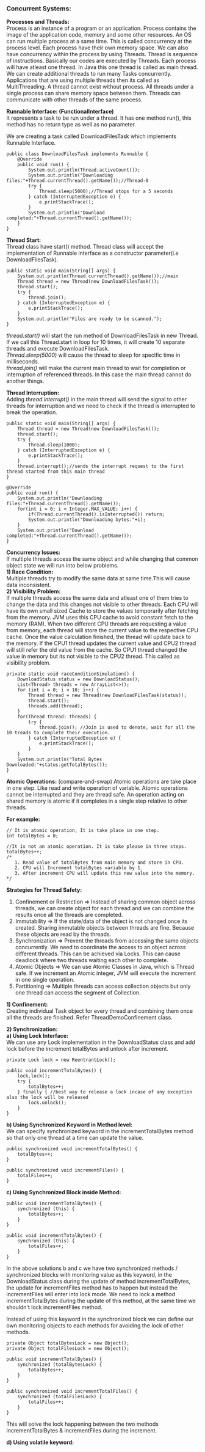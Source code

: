 ### Concurrent Systems:  
**Processes and Threads:**  
Process is an instance of a program or an application. Process contains the image of the application code, memory and some other resources. An OS can run multiple process at a same time. This is called concurrency at the process level. Each process have their own memory space. We can also have concurrency within the process by using Threads. 
Thread is sequence of instructions. Basically our codes are executed by Threads. Each process will have atleast one thread. In Java this one thread is called as main thread. We can create additional threads to run many Tasks concurrently. Applications that are using multiple threads then its called as MultiThreading. A thread cannot exist without process. All threads under a single process can share memory space between them. Threads can communicate with other threads of the same process.  

**Runnable Interface: (FunctionalInterface)**  
It represents a task to be run under a thread. It has one method run(), this method has no return type as well as no parameter.

We are creating a task called DownloadFilesTask which implements Runnable Interface.
```
public class DownloadFilesTask implements Runnable {
    @Override
    public void run() {
        System.out.println(Thread.activeCount());
        System.out.println("Downloading files:"+Thread.currentThread().getName());//Thread-0
        try {
            Thread.sleep(5000);//Thread stops for a 5 seconds
        } catch (InterruptedException e) {
            e.printStackTrace();
        }
        System.out.println("Download completed:"+Thread.currentThread().getName());
    }
}
```

**Thread Start:**    
Thread class have start() method. Thread class will accept the implementation of Runnable interface as a constructor parameter(i.e DownloadFilesTask).

```
public static void main(String[] args) {
	System.out.println(Thread.currentThread().getName());//main
	Thread thread = new Thread(new DownloadFilesTask());
	thread.start();
	try {
		thread.join();
	} catch (InterruptedException e) {
		e.printStackTrace();
	}
	System.out.println("Files are ready to be scanned.");
}
```

_thread.start()_ will start the run method of DownloadFilesTask in new Thread. If we call this Thread.start in loop for 10 times, it will create 10 separate threads and execute DownloadFilesTask.  
_Thread.sleep(5000)_ will cause the thread to sleep for specific time in milliseconds.   
_thread.join()_ will make the current main thread to wait for completion or interruption of referenced threads. In this case the main thread cannot do another things.  

**Thread Interruption:**  
Adding _thread.interrupt()_ in the main thread will send the signal to other threads for interruption and we need to check if the thread is interrupted to break the operation.

```
public static void main(String[] args) {
	Thread thread = new Thread(new DownloadFilesTask());
	thread.start();
	try {
		Thread.sleep(1000);
	} catch (InterruptedException e) {
		e.printStackTrace();
	}
	thread.interrupt();//sends the interrupt request to the first thread started from this main thread
}
```

```
@Override
public void run() {
	System.out.println("Downloading files:"+Thread.currentThread().getName());
	for(int i = 0; i < Integer.MAX_VALUE; i++) {
		if(Thread.currentThread().isInterrupted()) return;
		System.out.println("Downloading bytes:"+i);
	}
	System.out.println("Download completed:"+Thread.currentThread().getName());
}
```

**Concurrency Issues:**  
If multiple threads access the same object and while changing that common object state we will run into below problems.  
**1) Race Condition:**  
Multiple threads try to modify the same data at same time.This will cause data inconsistent.  
**2) Visibility Problem:**  
If multiple threads access the same data and atleast one of them tries to change the data and this changes not visible to other threads.
Each CPU will have its own small sized Cache to store the values temporarily after fetching from the memory. JVM uses this CPU cache to avoid constant fetch to the memory (RAM). When
two different CPU threads are requesting a value from memory, each thread will store the current value to the respective CPU cache. Once the value calculation finished, the thread will update back to the memory. If the CPU1 thread updates the current value and CPU2 thread will still refer the old value from the cache. So CPU1 thread changed the value in memory but its not visible to the CPU2 thread. This called as visibility problem.

```
private static void raceConditionSimulation() {
	DownloadStatus status = new DownloadStatus();
	List<Thread> threads = new ArrayList<>();
	for (int i = 0; i < 10; i++) {
		Thread thread = new Thread(new DownloadFilesTask(status));
		thread.start();
		threads.add(thread);
	}
	for(Thread thread: threads) {
		try {
			thread.join(); //Join is used to denote, wait for all the 10 treads to complete their execution.
		} catch (InterruptedException e) {
			e.printStackTrace();
		}
	}
	System.out.println("Total Bytes Downloaded:"+status.getTotalBytes());
}
```


**Atomic Operations:**  (compare-and-swap)
Atomic operations are take place in one step. Like read and write operation of variable. Atomic operations cannot be interrupted and they are thread safe. An operation acting on shared memory is atomic if it completes in a single step relative to other threads.

**For example:**  
```
// It is atomic operation, It is take place in one step.  
int totalBytes = 0; 
 
//It is not an atomic operation. It is take please in three steps. 
totalBytes++;
/*
   1. Read value of totalBytes from main memory and store in CPU.
   2. CPU will Increment totalBytes variable by 1.
   3. After increment CPU will update this new value into the memory.
*/
```
**Strategies for Thread Safety:**  
1) Confinement or Restriction => Instead of sharing common object across threads, we can create object for each thread and we can combine the results once all the threads are completed.  
2) Immutability => If the state/data of the object is not changed once its created. Sharing immutable objects between threads are fine. Because these objects are read by the threads.  
3) Synchronization => Prevent the threads from accessing the same objects concurrently. We need to coordinate the access to an object across different threads. This can be achieved via Locks. This can cause deadlock where two threads waiting each other to complete.  
4) Atomic Objects => We can use Atomic Classes in Java, which is Thread safe. If we increment an Atomic integer, JVM will execute the increment in one single operation.
5) Partitioning => Multiple threads can access collection objects but only one thread can access the segment of Collection.

**1) Confinement:**  
Creating individual Task object for every thread and combining them once all the threads are finished. Refer ThreadDemoConfinement class.

**2) Synchronization:**  
**a) Using Lock Interface:**  
We can use any Lock implementation in the DownloadStatus class and add lock before the increment totalBytes and unlock after increment.

```
private Lock lock = new ReentrantLock();

public void incrementTotalBytes() {
	lock.lock();
	try {
		totalBytes++;
	} finally { //best way to release a lock incase of any exception also the lock will be released
		lock.unlock();
	}
}
```
	
**b) Using Synchronized Keyword in Method level:**  
We can specify synchronized keyword in the incrementTotalBytes method so that only one thread at a time can update the value.

```
public synchronized void incrementTotalBytes() {
	totalBytes++;
}

public synchronized void incrementFiles() {
	totalFiles++;
}

```

**c) Using Synchronized Block inside Method:**  

```
public void incrementTotalBytes() {
	synchronized (this) {
		totalBytes++;
	}
}

public void incrementTotalBytes() {
	synchronized (this) {
		totalFiles++;
	}
}
```

In the above solutions b and c we have two synchronized methods / synchronized blocks with monitoring value as this keyword, in the DownloadStatus class during the update of method incrementTotalBytes, the update for incrementFiles method has to happen but instead the incrementFiles will enter into lock mode. We need to lock a method incrementTotalBytes during the update of this method, at the same time we shouldn't lock incrementFiles method. 

Instead of using this keyword in the synchronized block we can define our own monitoring objects to each methods for avoiding the lock of other methods.

```
private Object totalBytesLock = new Object();
private Object totalFilesLock = new Object();

public void incrementTotalBytes() {
	synchronized (totalBytesLock) {
		totalBytes++;
	}
}

public synchronized void incrementTotalFiles() {
	synchronized (totalFilesLock) {
		totalFiles++;
	}
}

```

This will solve the lock happening between the two methods incrementTotalBytes & incrementFiles during the increment.

**d) Using volatile keyword:**  

